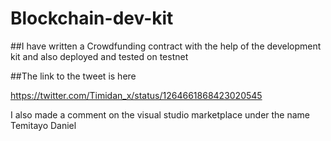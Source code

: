 # Blockchain-dev-kit

##I have written a Crowdfunding contract with the help of the development kit and also deployed and tested on testnet

##The link to the tweet is here 

https://twitter.com/Timidan_x/status/1264661868423020545

I also made a comment on the visual studio marketplace under the name Temitayo Daniel
